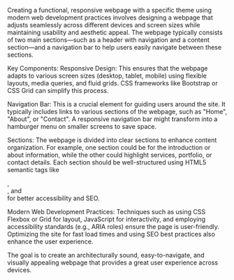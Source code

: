 Creating a functional, responsive webpage with a specific theme using modern web development practices involves designing a webpage that adjusts seamlessly across different devices and screen sizes while maintaining usability and aesthetic appeal. The webpage typically consists of two main sections—such as a header with navigation and a content section—and a navigation bar to help users easily navigate between these sections.

Key Components:
Responsive Design: This ensures that the webpage adapts to various screen sizes (desktop, tablet, mobile) using flexible layouts, media queries, and fluid grids. CSS frameworks like Bootstrap or CSS Grid can simplify this process.

Navigation Bar: This is a crucial element for guiding users around the site. It typically includes links to various sections of the webpage, such as "Home", "About", or "Contact". A responsive navigation bar might transform into a hamburger menu on smaller screens to save space.

Sections: The webpage is divided into clear sections to enhance content organization. For example, one section could be for the introduction or about information, while the other could highlight services, portfolio, or contact details. Each section should be well-structured using HTML5 semantic tags like <section>, <article>, and <footer> for better accessibility and SEO.

Modern Web Development Practices: Techniques such as using CSS Flexbox or Grid for layout, JavaScript for interactivity, and employing accessibility standards (e.g., ARIA roles) ensure the page is user-friendly. Optimizing the site for fast load times and using SEO best practices also enhance the user experience.

The goal is to create an architecturally sound, easy-to-navigate, and visually appealing webpage that provides a great user experience across devices.
